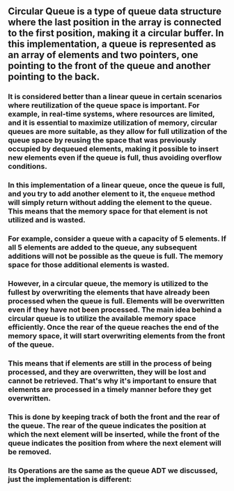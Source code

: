 ## Circular Queue is a type of queue data structure where the last position in the array is connected to the first position, making it a circular buffer. In this implementation, a queue is represented as an array of elements and two pointers, one pointing to the front of the queue and another pointing to the back.

### It is considered better than a linear queue in certain scenarios where reutilization of the queue space is important. For example, in real-time systems, where resources are limited, and it is essential to maximize utilization of memory, circular queues are more suitable, as they allow for full utilization of the queue space by reusing the space that was previously occupied by dequeued elements, making it possible to insert new elements even if the queue is full, thus avoiding overflow conditions.

### In this implementation of a linear queue, once the queue is full, and you try to add another element to it, the `enqueue` method will simply return without adding the element to the queue. This means that the memory space for that element is not utilized and is wasted.

### For example, consider a queue with a capacity of 5 elements. If all 5 elements are added to the queue, any subsequent additions will not be possible as the queue is full. The memory space for those additional elements is wasted.

### However, in a circular queue, the memory is utilized to the fullest by overwriting the elements that have already been processed when the queue is full. Elements will be overwritten even if they have not been processed. The main idea behind a circular queue is to utilize the available memory space efficiently. Once the rear of the queue reaches the end of the memory space, it will start overwriting elements from the front of the queue.

### This means that if elements are still in the process of being processed, and they are overwritten, they will be lost and cannot be retrieved. That's why it's important to ensure that elements are processed in a timely manner before they get overwritten.

### This is done by keeping track of both the front and the rear of the queue. The rear of the queue indicates the position at which the next element will be inserted, while the front of the queue indicates the position from where the next element will be removed.

### Its Operations are the same as the queue ADT we discussed, just the implementation is different:
